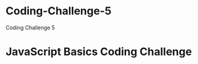 # Coding-Challenge-5
Coding Challenge 5

<!DOCTYPE html>
<html lang="en">
<head>
    <meta charset="UTF-8">
    <meta name="viewport" content="width=device-width, initial-scale=1.0">
    <title>JavaScript Basics Challenge</title>
</head>
<body>
    <h1>JavaScript Basics Coding Challenge</h1>
    <script src="order_management_system.js"></script>
</body>
</html>